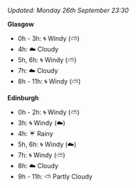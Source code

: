 *Updated: Monday 26th September 23:30*

**Glasgow**

* 0h - 3h: :cyclone: Windy (:partly_sunny:)
* 4h: :cloud: Cloudy
* 5h, 6h: :cyclone: Windy (:partly_sunny:)
* 7h: :cloud: Cloudy
* 8h - 11h: :cyclone: Windy (:partly_sunny:)

**Edinburgh**

* 0h - 2h: :cyclone: Windy (:partly_sunny:)
* 3h: :cyclone: Windy (:cloud:)
* 4h: :umbrella: Rainy
* 5h, 6h: :cyclone: Windy (:cloud:)
* 7h: :cyclone: Windy (:partly_sunny:)
* 8h: :cloud: Cloudy
* 9h - 11h: :partly_sunny: Partly Cloudy
